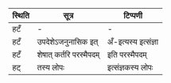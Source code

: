| स्थिति | सूत्र | टिप्पणी |
| ----- | ------- | ------ |
| हटँ | - | - |
| हटँ | उपदेशेऽजनुनासिक इत् | अँ-इत्यस्य इत्संज्ञा |
| हटँ | शेषात् कर्तरि परस्मैपदम् | इति परस्मैपदम् |
| हट् | तस्य लोपः | इत्संज्ञकस्य लोपः |
